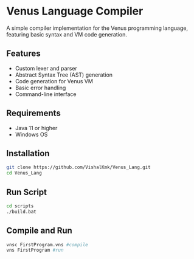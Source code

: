 # Venus Language Compiler

A simple compiler implementation for the Venus programming language, featuring basic syntax and VM code generation.

## Features
- Custom lexer and parser
- Abstract Syntax Tree (AST) generation
- Code generation for Venus VM
- Basic error handling
- Command-line interface

## Requirements
- Java 11 or higher
- Windows OS

## Installation
```bash
git clone https://github.com/VishalKmk/Venus_Lang.git
cd Venus_Lang
```

## Run Script
```bash
cd scripts
./build.bat
```
## Compile and Run
```bash
vnsc FirstProgram.vns #compile
vns FirstProgram #run
```

